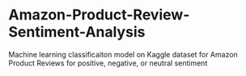 # Amazon-Product-Review-Sentiment-Analysis
Machine learning classificaiton model on Kaggle dataset for Amazon Product Reviews for positive, negative, or neutral sentiment
